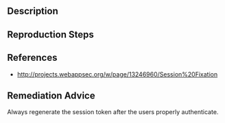 ## Description


## Reproduction Steps


## References

- http://projects.webappsec.org/w/page/13246960/Session%20Fixation


## Remediation Advice

Always regenerate the session token after the users properly authenticate.

